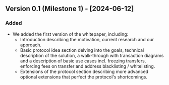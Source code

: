 ## Version 0.1 (Milestone 1) - [2024-06-12]

### Added

- We added the first version of the whitepaper, including:
  - Introduction describing the motivation, current research and our approach.
  - Basic protocol idea section delving into the goals, technical description of the solution, a walk-through with transaction diagrams and a description of basic use cases incl. freezing transfers, enforcing fees on transfer and address blacklisting / whitelisting.
  - Extensions of the protocol section describing more advanced optional extensions that perfect the protocol's shortcomings.
